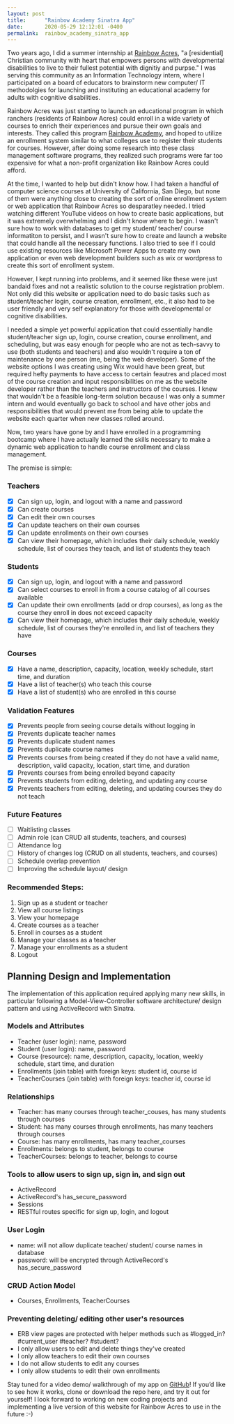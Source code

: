 ```yaml
---
layout: post
title:      "Rainbow Academy Sinatra App"
date:       2020-05-29 12:12:01 -0400
permalink:  rainbow_academy_sinatra_app
---
```



Two years ago, I did a summer internship at [Rainbow Acres](https://rainbowacres.com/), "a [residential] Christian community with heart that empowers persons with developmental disabilities to live to their fullest potential with dignitiy and purpse." I was serving this community as an Information Technology intern, where I participated on a board of educators to brainstorm new computer/ IT methodolgies for launching and instituting an educational academy for adults with cognitive disabilities. 

Rainbow Acres was just starting to launch an educational program in which ranchers (residents of Rainbow Acres) could enroll in a wide variety of courses to enrich their experiences and pursue their own goals and interests. They called this program [Rainbow Academy](https://rainbowacres.com/rainbow-academy/), and hoped to utilize an enrollment system similar to what colleges use to register their students for courses. However, after doing some research into these class management software programs, they realized such programs were far too expensive for what a non-profit organization like Rainbow Acres could afford. 

At the time, I wanted to help but didn't know how. I had taken a handful of computer science courses at University of California, San Diego, but none of them were anything close to creating the sort of online enrollment system or web application that Rainbow Acres so desparatley needed. I tried watching different YouTube videos on how to create basic applications, but it was extremely overwhelming and I didn't know where to begin. I wasn't sure how to work with databases to get my student/ teacher/ course informatiton to persist, and I wasn't sure how to create and launch a website that could handle all the necessary functions. I also tried to see if I could use existing resources like Microsoft Power Apps to create my own application or even web development builders such as wix or wordpress to create this sort of enrollment system. 

However, I kept running into problems, and it seemed like these were just bandaid fixes and not a realistic solution to the course registration problem. Not only did this website or application need to do basic tasks such as student/teacher login, course creation, enrollment, etc., it also had to be user friendly and very self explanatory for those with developmental or cognitive disabilities. 

I needed a simple yet powerful application that could essentially handle student/teacher sign up, login, course creation, course enrollment, and scheduling, but was easy enough for people who are not as tech-savvy to use (both students and teachers) and also wouldn't require a ton of maintenance by one person (me, being the web developer). Some of the website options I was creating using Wix would have been great, but required hefty payments to have access to certain feautres and placed most of the course creation and input responsibilities on me as the website developer rather than the teachers and instructors of the courses. I knew that wouldn't be a feasible long-term solution because I was only a summer intern and would eventually go back to school and have other jobs and responsibilities that would prevent me from being able to update the website each quarter when new classes rolled around. 

Now, two years have gone by and I have enrolled in a programming bootcamp where I have actually learned the skills necessary to make a dynamic web application to handle course enrollment and class management.

The premise is simple: 

### Teachers
- [x] Can sign up, login, and logout with a name and password
- [x] Can create courses 
- [x] Can edit their own courses 
- [x] Can update teachers on their own courses 
- [x] Can update enrollments on their own courses
- [x] Can view their homepage, which includes their daily schedule, weekly schedule, list of courses they teach, and list of students they teach

### Students 
- [x] Can sign up, login, and logout with a name and password
- [x] Can select courses to enroll in from a course catalog of all courses available 
- [x] Can update their own enrollments (add or drop courses), as long as the course they enroll in does not exceed capacity
- [x] Can view their homepage, which includes their daily schedule, weekly schedule, list of courses they're enrolled in, and list of teachers they have

### Courses
- [x] Have a name, description, capacity, location, weekly schedule, start time, and duration 
- [x] Have a list of teacher(s) who teach this course 
- [x] Have a list of student(s) who are enrolled in this course

### Validation Features
- [x] Prevents people from seeing course details without logging in
- [x] Prevents duplicate teacher names 
- [x] Prevents duplicate student names 
- [x] Prevents duplicate course names 
- [x] Prevents courses from being created if they do not have a valid name, description, valid capacity, location, start time, and duration
- [x] Prevents courses from being enrolled beyond capacity 
- [x] Prevents students from editing, deleting, and updating any course 
- [x] Prevents teachers from editing, deleting, and updating courses they do not teach

### Future Features
- [ ] Waitlisting classes 
- [ ] Admin role (can CRUD all students, teachers, and courses)
- [ ] Attendance log 
- [ ] History of changes log (CRUD on all students, teachers, and courses)
- [ ] Schedule overlap prevention 
- [ ] Improving the schedule layout/ design

### Recommended Steps:

1. Sign up as a student or teacher
2. View all course listings 
3. View your homepage
4. Create courses as a teacher
5. Enroll in courses as a student
6. Manage your classes as a teacher
7. Manage your enrollments as a student 
8. Logout

## Planning Design and Implementation
The implementation of this application required applying many new skills, in particular following a Model-View-Controller software architecture/ design pattern and using ActiveRecord with Sinatra. 

### Models and Attributes
- Teacher (user login): name, password 
- Student (user login): name, password
- Course (resource): name, description, capacity, location, weekly schedule, start time, and duration
- Enrollments (join table) with foreign keys: student id, course id 
- TeacherCourses (join table) with foreign keys: teacher id, course id 

### Relationships 
- Teacher: has many courses through teacher_couses, has many students through courses
- Student: has many courses through enrollments, has many teachers through courses
- Course: has many enrollments, has many teacher_courses
- Enrollments: belongs to student, belongs to course 
- TeacherCourses: belongs to teacher, belongs to course 

### Tools to allow users to sign up, sign in, and sign out
- ActiveRecord 
- ActiveRecord's has_secure_password
- Sessions
- RESTful routes specific for sign up, login, and logout

### User Login
- name: will not allow duplicate teacher/ student/ course names in database
- password: will be encrypted through ActiveRecord's has_secure_password

### CRUD Action Model
- Courses, Enrollments, TeacherCourses

### Preventing deleting/ editing other user's resources
- ERB view pages are protected with helper methods such as #logged_in? #current_user #teacher? #student?
- I only allow users to edit and delete things they've created
- I only allow teachers to edit their own courses
- I do not allow students to edit any courses
- I only allow students to edit their own enrollments 


Stay tuned for a video demo/ walkthrough of my app on [GitHub](https://github.com/zchesny/rainbow-academy)! If you’d like to see how it works, clone or download the repo here, and try it out for yourself! I look forward to working on new coding projects and implementing a live version of this website for Rainbow Acres to use in the future :-)
